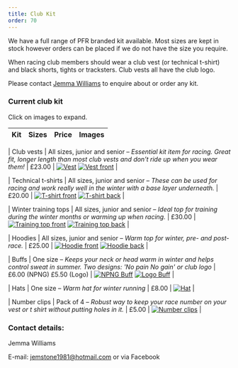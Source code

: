```yaml
---
title: Club Kit
order: 70
---
```


We have a full range of PFR branded kit available. Most sizes are kept in stock however orders can be placed if we do not have the size you require.

When racing club members should wear a club vest (or technical t-shirt) and black shorts, tights or tracksters. Club vests all have the club logo.

Please contact [Jemma Williams](mailto:jemstone1981@hotmail.com) to enquire about or order any kit.

### Current club kit

Click on images to expand.

| Kit | Sizes | Price | Images |
| - | - | - | - |


| Club vests | All sizes, junior and senior – _Essential kit item for racing. Great fit, longer length than most club vests and don’t ride up when you wear them!_ | £23.00 | [![Vest](https://pfrac.chrishodgson.co.uk/static/uploads/PFRAC-new-vest-Dan.jpg)](https://pfrac.chrishodgson.co.uk/static/uploads/PFRAC-new-vest-Dan.jpg) [![Vest front](https://pfrac.chrishodgson.co.uk/static/uploads/PFRAC-new-vest-front.jpg)](https://pfrac.chrishodgson.co.uk/static/uploads/PFRAC-new-vest-front.jpg) |


| Technical t-shirts | All sizes, junior and senior – _These can be used for racing and work really well in the winter with a base layer underneath._ | £20.00 | [![T-shirt front](https://pfrac.chrishodgson.co.uk/static/uploads/PFRAC-t-shirt-front.jpg)](https://pfrac.chrishodgson.co.uk/static/uploads/PFRAC-t-shirt-front.jpg) [![T-shirt back](https://pfrac.chrishodgson.co.uk/static/uploads/PFRAC-t-shirt-back.jpg)](https://pfrac.chrishodgson.co.uk/static/uploads/PFRAC-t-shirt-back.jpg) |


| Winter training tops | All sizes, junior and senior – _Ideal top for training during the winter months or warming up when racing._ | £30.00 | [![Training top front](https://pfrac.chrishodgson.co.uk/static/uploads/PFRAC-training-top-front.jpg)](https://pfrac.chrishodgson.co.uk/static/uploads/PFRAC-training-top-front.jpg) [![Training top back](https://pfrac.chrishodgson.co.uk/static/uploads/PFRAC-training-top-back.jpg)](https://pfrac.chrishodgson.co.uk/static/uploads/PFRAC-training-top-back.jpg) |


| Hoodies | All sizes, junior and senior – _Warm top for winter, pre- and post-race._ | £25.00 | [![Hoodie front](https://pfrac.chrishodgson.co.uk/static/uploads/PFRAC-hoodie-front.jpg)](https://pfrac.chrishodgson.co.uk/static/uploads/PFRAC-hoodie-front.jpg) [![Hoodie back](https://pfrac.chrishodgson.co.uk/static/uploads/PFRAC-hoodie-back.jpg)](https://pfrac.chrishodgson.co.uk/static/uploads/PFRAC-hoodie-back.jpg) |


| Buffs | One size – _Keeps your neck or head warm in winter and helps control sweat in summer. Two designs: 'No pain No gain' or club logo_ | £6.00 (NPNG) £5.50 (Logo) | [![NPNG Buff](https://pfrac.chrishodgson.co.uk/static/uploads/buff1.jpg)](https://pfrac.chrishodgson.co.uk/static/uploads/buff1.jpg) [![Logo Buff](https://pfrac.chrishodgson.co.uk/static/uploads/buff2.jpg)](https://pfrac.chrishodgson.co.uk/static/uploads/buff2.jpg) |


| Hats | One size – _Warm hat for winter running_ | £8.00 | [![Hat](https://pfrac.chrishodgson.co.uk/static/uploads/pfr-hat.jpg)](https://pfrac.chrishodgson.co.uk/static/uploads/pfr-hat.jpg) |

| Number clips | Pack of 4 – _Robust way to keep your race number on your vest or t shirt without putting holes in it._ | £5.00 | [![Number clips](https://pfrac.chrishodgson.co.uk/static/uploads/pfrac-number-clips.jpg)](https://pfrac.chrishodgson.co.uk/static/uploads/pfrac-number-clips.jpg) |

### Contact details:

Jemma Williams

E-mail: [jemstone1981@hotmail.com](mailto:jemstone1981@hotmail.com) or via Facebook